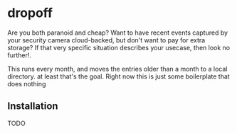 # dropoff

Are you both paranoid and cheap? Want to have recent events captured by your security camera cloud-backed, but don't want to pay for extra storage? If that very specific situation describes your usecase, then look no further!.

This runs every month, and moves the entries older than a month to a local directory. at least that's the goal. Right now this is just some boilerplate that does nothing

## Installation

TODO

